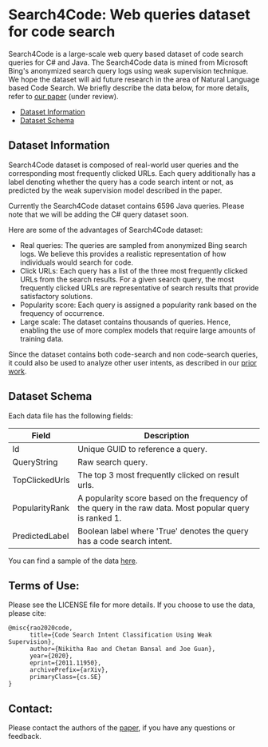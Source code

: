 # Search4Code: Web queries dataset for code search

Search4Code is a large-scale web query based dataset of code search queries for C# and Java. The Search4Code data is mined from Microsoft Bing's anonymized search query logs using weak supervision technique. We hope the dataset will aid future research in the area of Natural Language based Code Search. We briefly describe the data below, for more details, refer to [our paper](https://arxiv.org/abs/2011.11950) (under review).

* [Dataset Information](#dataset-information)
* [Dataset Schema](#dataset-schema)


## Dataset Information

Search4Code dataset is composed of real-world user queries and the corresponding most frequently clicked URLs. Each query additionally has a label denoting whether the query has a code search intent or not, as predicted by the weak supervision model described in the paper. 

Currently the Search4Code dataset contains 6596 Java queries. Please note that we will be adding the C# query dataset soon.

Here are some of the advantages of Search4Code dataset:
- Real queries: The queries are sampled from anonymized Bing search logs. We believe this provides a realistic representation of how individuals would search for code.
- Click URLs: Each query has a list of the three most frequently clicked URLs from the search results. For a given search query, the most frequently clicked URLs are representative of search results that provide satisfactory solutions.
- Popularity score: Each query is assigned a popularity rank based on the frequency of occurrence. 
- Large scale: The dataset contains thousands of queries. Hence, enabling the use of more complex models that require large amounts of training data.

Since the dataset contains both code-search and non code-search queries, it could also be used to analyze other user intents, as described in our [prior work](https://arxiv.org/abs/1912.09519). 


## Dataset Schema

Each data file has the following fields:

Field | Description
------------ | -------------
Id | Unique GUID to reference a query.
QueryString | Raw search query.
TopClickedUrls | The top 3 most frequently clicked on result urls.
PopularityRank | A popularity score based on the frequency of the query in the raw data. Most popular query is ranked 1.
PredictedLabel | Boolean label where 'True' denotes the query has a code search intent.

You can find a sample of the data [here](https://github.com/microsoft/Search4Code/data/java_sample.csv).

## Terms of Use:  

Please see the LICENSE file for more details. If you choose to use the data, please cite:

```
@misc{rao2020code,
      title={Code Search Intent Classification Using Weak Supervision}, 
      author={Nikitha Rao and Chetan Bansal and Joe Guan},
      year={2020},
      eprint={2011.11950},
      archivePrefix={arXiv},
      primaryClass={cs.SE}
}
```

## Contact:

Please contact the authors of the [paper](https://arxiv.org/abs/2011.11950), if you have any questions or feedback.